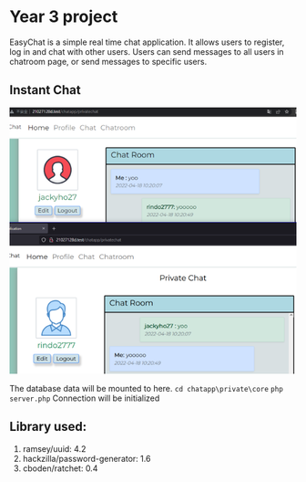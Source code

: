 # Year 3 project

EasyChat is a simple real time chat application. It allows users to register, log in and chat with other users. Users can send messages to all users in chatroom page, or 
send messages to specific users.


## Instant Chat
![chat](./chat.png)

The database data will be mounted to here.
`cd chatapp\private\core`
`php server.php`
Connection will be initialized 


## Library used:
1. ramsey/uuid: 4.2
2. hackzilla/password-generator: 1.6
3. cboden/ratchet: 0.4

